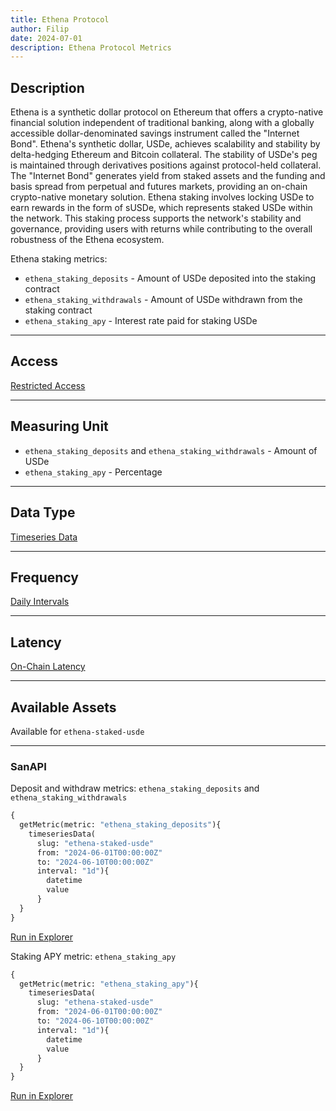 ```yaml
---
title: Ethena Protocol
author: Filip
date: 2024-07-01
description: Ethena Protocol Metrics
---
```


## Description
Ethena is a synthetic dollar protocol on Ethereum that offers a crypto-native financial solution 
independent of traditional banking, along with a globally accessible dollar-denominated savings 
instrument called the "Internet Bond". Ethena's synthetic dollar, USDe, achieves scalability and 
stability by delta-hedging Ethereum and Bitcoin collateral. The stability of USDe's peg is 
maintained through derivatives positions against protocol-held collateral. The "Internet Bond"
generates yield from staked assets and the funding and basis spread from perpetual and futures 
markets, providing an on-chain crypto-native monetary solution. Ethena staking involves locking 
USDe to earn rewards in the form of sUSDe, which represents staked USDe within the network. 
This staking process supports the network's stability and governance, providing users with returns 
while contributing to the overall robustness of the Ethena ecosystem.

Ethena staking metrics:
* `ethena_staking_deposits` - Amount of USDe deposited into the staking contract
* `ethena_staking_withdrawals` - Amount of USDe withdrawn from the staking contract
* `ethena_staking_apy` - Interest rate paid for staking USDe

---

## Access

[Restricted Access](/metrics/details/access#restricted-access)

---

## Measuring Unit

* `ethena_staking_deposits` and `ethena_staking_withdrawals` - Amount of USDe
* `ethena_staking_apy` - Percentage

---

## Data Type

[Timeseries Data](/metrics/details/data-type#timeseries-data)

---

## Frequency

[Daily Intervals](/metrics/details/frequency#daily-frequency)

---

## Latency

[On-Chain Latency](/metrics/details/latency#on-chain-latency)

---

## Available Assets

Available for `ethena-staked-usde`

---

### SanAPI

Deposit and withdraw metrics: `ethena_staking_deposits` and `ethena_staking_withdrawals`

```graphql
{
  getMetric(metric: "ethena_staking_deposits"){
    timeseriesData(
      slug: "ethena-staked-usde"
      from: "2024-06-01T00:00:00Z"
      to: "2024-06-10T00:00:00Z"
      interval: "1d"){
        datetime
        value
      }
  }
}
```
[Run in Explorer](<https://api.santiment.net/graphiql?query=%7B%0A%20%20getMetric(metric%3A%20%22ethena_staking_deposits%22)%7B%0A%20%20%20%20timeseriesData(%0A%20%20%20%20%20%20slug%3A%20%22ethena-staked-usde%22%0A%20%20%20%20%20%20from%3A%20%222024-06-01T00%3A00%3A00Z%22%0A%20%20%20%20%20%20to%3A%20%222024-06-10T00%3A00%3A00Z%22%0A%20%20%20%20%20%20interval%3A%20%221d%22)%7B%0A%20%20%20%20%20%20%20%20datetime%0A%20%20%20%20%20%20%20%20value%0A%20%20%20%20%20%20%7D%0A%20%20%7D%0A%7D>)

Staking APY metric: `ethena_staking_apy`

```graphql
{
  getMetric(metric: "ethena_staking_apy"){
    timeseriesData(
      slug: "ethena-staked-usde"
      from: "2024-06-01T00:00:00Z"
      to: "2024-06-10T00:00:00Z"
      interval: "1d"){
        datetime
        value
      }
  }
}
```
[Run in Explorer](<https://api.santiment.net/graphiql?query=%7B%0A%20%20getMetric(metric%3A%20%22ethena_staking_apy%22)%7B%0A%20%20%20%20timeseriesData(%0A%20%20%20%20%20%20slug%3A%20%22ethena-staked-usde%22%0A%20%20%20%20%20%20from%3A%20%222024-06-01T00%3A00%3A00Z%22%0A%20%20%20%20%20%20to%3A%20%222024-06-10T00%3A00%3A00Z%22%0A%20%20%20%20%20%20interval%3A%20%221d%22)%7B%0A%20%20%20%20%20%20%20%20datetime%0A%20%20%20%20%20%20%20%20value%0A%20%20%20%20%20%20%7D%0A%20%20%7D%0A%7D>)
